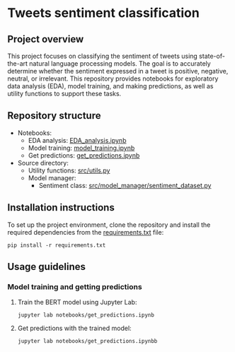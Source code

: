 # Tweets sentiment classification

## Project overview
This project focuses on classifying the sentiment of tweets using state-of-the-art natural language processing models.
The goal is to accurately determine whether the sentiment expressed in a tweet is positive, negative, neutral, or irrelevant. 
This repository provides notebooks for exploratory data analysis (EDA), model training, and making predictions, as well as utility functions to support these tasks.


## Repository structure

- Notebooks:
    - EDA analysis: [EDA_analysis.ipynb](notebooks/EDA_analysis.ipynb)
    - Model training: [model_training.ipynb](notebooks/model_training.ipynb)
    - Get predictions: [get_predictions.ipynb](notebooks/get_predictions.ipynb)
- Source directory:
     - Utility functions: [src/utils.py](src/utils.py)
     - Model manager:
       - Sentiment class: [src/model_manager/sentiment_dataset.py](src/model_manager/sentiment_dataset.py)


## Installation instructions
To set up the project environment, clone the repository and install the required dependencies from the [requirements.txt](requirements.txt) file:

```shell
pip install -r requirements.txt
```

## Usage guidelines

### Model training and getting predictions
1. Train the BERT model using Jupyter Lab:
   ```shell
   jupyter lab notebooks/get_predictions.ipynb
   ```
2. Get predictions with the trained model:
   ```shell
   jupyter lab notebooks/get_predictions.ipynbb
   ```
